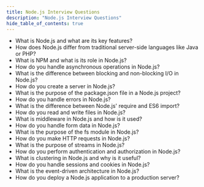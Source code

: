```yaml
---
title: Node.js Interview Questions
description: "Node.js Interview Questions"
hide_table_of_contents: true
---
```


- What is Node.js and what are its key features?
- How does Node.js differ from traditional server-side languages like Java or PHP?
- What is NPM and what is its role in Node.js?
- How do you handle asynchronous operations in Node.js?
- What is the difference between blocking and non-blocking I/O in Node.js?
- How do you create a server in Node.js?
- What is the purpose of the package.json file in a Node.js project?
- How do you handle errors in Node.js?
- What is the difference between Node.js' require and ES6 import?
- How do you read and write files in Node.js?
- What is middleware in Node.js and how is it used?
- How do you handle form data in Node.js?
- What is the purpose of the fs module in Node.js?
- How do you make HTTP requests in Node.js?
- What is the purpose of streams in Node.js?
- How do you perform authentication and authorization in Node.js?
- What is clustering in Node.js and why is it useful?
- How do you handle sessions and cookies in Node.js?
- What is the event-driven architecture in Node.js?
- How do you deploy a Node.js application to a production server?
